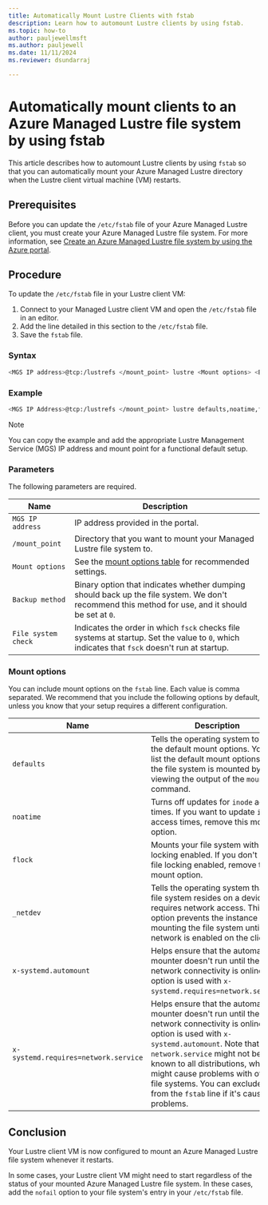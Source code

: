 ```yaml
---
title: Automatically Mount Lustre Clients with fstab
description: Learn how to automount Lustre clients by using fstab.
ms.topic: how-to
author: pauljewellmsft
ms.author: pauljewell
ms.date: 11/11/2024
ms.reviewer: dsundarraj

---
```


# Automatically mount clients to an Azure Managed Lustre file system by using fstab

This article describes how to automount Lustre clients by using `fstab` so that you can automatically mount your Azure Managed Lustre directory when the Lustre client virtual machine (VM) restarts.

## Prerequisites

Before you can update the `/etc/fstab` file of your Azure Managed Lustre client, you must create your Azure Managed Lustre file system. For more information, see [Create an Azure Managed Lustre file system by using the Azure portal](create-file-system-portal.md).

## Procedure

To update the `/etc/fstab` file in your Lustre client VM:

1. Connect to your Managed Lustre client VM and open the `/etc/fstab` file in an editor.
1. Add the line detailed in this section to the `/etc/fstab` file.
1. Save the `fstab` file.

### Syntax

```bash
<MGS IP address>@tcp:/lustrefs </mount_point> lustre <Mount options> <Backup method> <File system check>
```

### Example

```bash
<MGS IP Address>@tcp:/lustrefs </mount_point> lustre defaults,noatime,flock,_netdev,x-systemd.automount,x-systemd.requires=network.service 0 0
```

> [!NOTE]
> You can copy the example and add the appropriate Lustre Management Service (MGS) IP address and mount point for a functional default setup.

### Parameters

The following parameters are required.

| Name | Description |
|----------|-----------|
| `MGS IP address` | IP address provided in the portal. |
| `/mount_point` | Directory that you want to mount your Managed Lustre file system to. |
| `Mount options` | See the [mount options table](#mount-options) for recommended settings. |
| `Backup method` | Binary option that indicates whether dumping should back up the file system. We don't recommend this method for use, and it should be set at `0`.|
| `File system check` | Indicates the order in which `fsck` checks file systems at startup. Set the value to `0`, which indicates that `fsck` doesn't run at startup. |

### Mount options

You can include mount options on the `fstab` line. Each value is comma separated. We recommend that you include the following options by default, unless you know that your setup requires a different configuration.

| Name  | Description |
|----------|-----------|
| `defaults` | Tells the operating system to use the default mount options. You can list the default mount options after the file system is mounted by viewing the output of the `mount` command. |
| `noatime` | Turns off updates for `inode` access times. If you want to update `inode` access times, remove this mount option. |
| `flock` | Mounts your file system with file locking enabled. If you don't want file locking enabled, remove this mount option. |
| `_netdev` | Tells the operating system that the file system resides on a device that requires network access. This option prevents the instance from mounting the file system until the network is enabled on the client. |
| `x-systemd.automount` | Helps ensure that the automatic mounter doesn't run until the network connectivity is online. This option is used with `x-systemd.requires=network.service`.|
| `x-systemd.requires=network.service` | Helps ensure that the automatic mounter doesn't run until the network connectivity is online. This option is used with `x-systemd.automount`. Note that `network.service` might not be known to all distributions, which might cause problems with other file systems. You can exclude it from the `fstab` line if it's causing problems.|

## Conclusion

Your Lustre client VM is now configured to mount an Azure Managed Lustre file system whenever it restarts.

In some cases, your Lustre client VM might need to start regardless of the status of your mounted Azure Managed Lustre file system. In these cases, add the `nofail` option to your file system's entry in your `/etc/fstab` file.

